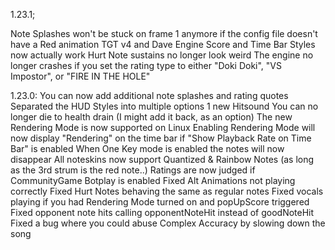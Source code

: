 1.23.1;

Note Splashes won't be stuck on frame 1 anymore if the config file doesn't have a Red animation
TGT v4 and Dave Engine Score and Time Bar Styles now actually work
Hurt Note sustains no longer look weird
The engine no longer crashes if you set the rating type to either "Doki Doki", "VS Impostor", or "FIRE IN THE HOLE"

1.23.0:
You can now add additional note splashes and rating quotes
Separated the HUD Styles into multiple options
1 new Hitsound
You can no longer die to health drain (I might add it back, as an option)
The new Rendering Mode is now supported on Linux
Enabling Rendering Mode will now display "Rendering" on the time bar if "Show Playback Rate on Time Bar" is enabled
When One Key mode is enabled the notes will now disappear
All noteskins now support Quantized & Rainbow Notes (as long as the 3rd strum is the red note..)
Ratings are now judged if CommunityGame Botplay is enabled
Fixed Alt Animations not playing correctly
Fixed Hurt Notes behaving the same as regular notes
Fixed vocals playing if you had Rendering Mode turned on and popUpScore triggered
Fixed opponent note hits calling opponentNoteHit instead of goodNoteHit
Fixed a bug where you could abuse Complex Accuracy by slowing down the song
